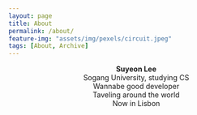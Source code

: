 ```yaml
---
layout: page
title: About
permalink: /about/
feature-img: "assets/img/pexels/circuit.jpeg"
tags: [About, Archive]
---
```


<!--Type on Strap is based on Type Theme, a free and open-source theme for [Jekyll](http://jekyllrb.com/), licensed under the MIT License.

Head over to the [theme's documentation](https://github.io/sylhare/Type-on-Strap) for much more information about Type on Strap or to install this theme on your own Jekyll site.

This file is an example of a page in Jekyll, that automatically shows up in the header navigation, you can delete or modify this file freely.-->

<center/><b> Suyeon Lee </b></center>
<center/>Sogang University, studying CS<br>
Wannabe good developer<br>
Taveling around the world<br>
Now in Lisbon</center>